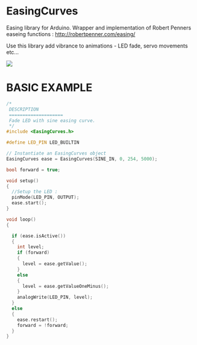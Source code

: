 # EasingCurves
Easing library for Arduino. 
Wrapper and implementation of Robert Penners easeing functions : http://robertpenner.com/easing/

Use this library add vibrance to animations - LED fade, servo movements etc...

![](http://vitiy.info/wp-content/uploads/2014/11/Screenshot-2014-11-27-16.22.22.png)

# BASIC EXAMPLE

```cpp
/* 
 DESCRIPTION
 ====================
 Fade LED with sine easing curve.
 */
#include <EasingCurves.h>

#define LED_PIN LED_BUILTIN

// Instantiate an EasingCurves object
EasingCurves ease = EasingCurves(SINE_IN, 0, 254, 5000);

bool forward = true;

void setup()
{
  //Setup the LED :
  pinMode(LED_PIN, OUTPUT);
  ease.start();
}

void loop()
{

  if (ease.isActive())
  {
    int level;
    if (forward)
    {
      level = ease.getValue();
    }
    else
    {
      level = ease.getValueOneMinus();
    }
    analogWrite(LED_PIN, level);
  }
  else
  {
    ease.restart();
    forward = !forward;
  }
}
```
